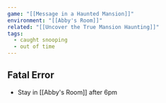 ```yaml
---
game: "[[Message in a Haunted Mansion]]"
environment: "[[Abby's Room]]"
related: "[[Uncover the True Mansion Haunting]]" 
tags:
  - caught snooping
  - out of time
---
```

## Fatal Error
- Stay in [[Abby's Room]] after 6pm